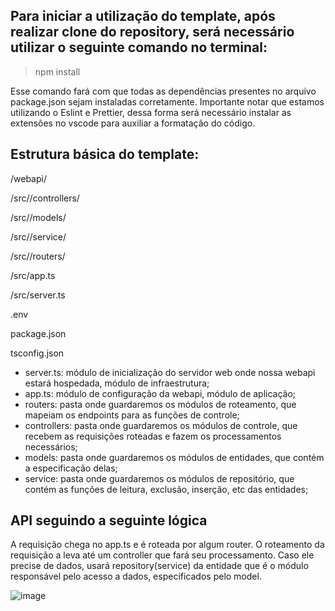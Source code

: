 ## Para iniciar a utilização do template, após realizar clone do repository, será necessário utilizar o seguinte comando no terminal:

> npm install

Esse comando fará com que todas as dependências presentes no arquivo package.json sejam instaladas corretamente. Importante notar que estamos utilizando o Eslint e Prettier, dessa forma será necessário instalar as extensões no vscode para auxiliar a formatação do código.

## Estrutura básica do template:

/webapi/

/src//controllers/

/src//models/

/src//service/

/src//routers/

/src/app.ts

/src/server.ts

.env

package.json

tsconfig.json

- server.ts: módulo de inicialização do servidor web onde nossa webapi estará hospedada, módulo de infraestrutura;
- app.ts: módulo de configuração da webapi, módulo de aplicação;
- routers: pasta onde guardaremos os módulos de roteamento, que mapeiam os endpoints para as funções de controle;
- controllers: pasta onde guardaremos os módulos de controle, que recebem as requisições roteadas e fazem os processamentos necessários;
- models: pasta onde guardaremos os módulos de entidades, que contém a especificação delas;
- service: pasta onde guardaremos os módulos de repositório, que contém as funções de leitura, exclusão, inserção, etc das entidades;

## API seguindo a seguinte lógica

A requisição chega no app.ts e é roteada por algum router. O roteamento da requisição a leva até um controller que fará seu processamento. Caso ele precise de dados, usará repository(service) da entidade que é o módulo responsável pelo acesso a dados, especificados pelo model.

![image](https://user-images.githubusercontent.com/108702072/224134375-0caef268-ead4-4892-aa62-e62030070691.png)

